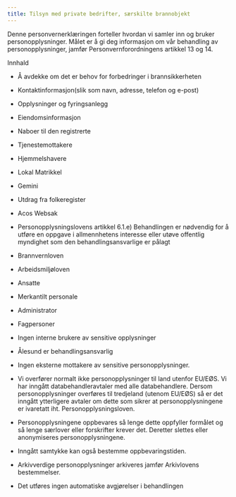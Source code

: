 ```yaml
---
title: Tilsyn med private bedrifter, særskilte brannobjekt
---
```



  

Denne personvernerklæringen forteller hvordan vi samler inn og bruker personopplysninger. Målet er å gi deg informasjon om vår behandling av personopplysninger, jamfør Personvernforordningens artikkel 13 og 14.

  

Innhald

*   Å avdekke om det er behov for forbedringer i brannsikkerheten  
    
*   Kontaktinformasjon(slik som navn, adresse, telefon og e-post)  
    
*   Opplysninger og fyringsanlegg  
    
*   Eiendomsinformasjon  
    
*   Naboer til den registrerte  
    
*   Tjenestemottakere  
    
*   Hjemmelshavere  
    
*   Lokal Matrikkel  
    
*   Gemini  
    
*   Utdrag fra folkeregister  
    
*   Acos Websak  
    
*   Personopplysningslovens artikkel 6.1.e) Behandlingen er nødvendig for å utføre en oppgave i allmennhetens interesse eller utøve offentlig myndighet som den behandlingsansvarlige er pålagt  
    
*   Brannvernloven  
    
*   Arbeidsmiljøloven  
    
*   Ansatte  
    
*   Merkantilt personale  
    
*   Administrator  
    
*   Fagpersoner  
    
*   Ingen interne brukere av sensitive opplysninger  
    
*   Ålesund er behandlingsansvarlig  
    
*   Ingen eksterne mottakere av sensitive personopplysninger.  
    
*   Vi overfører normalt ikke personopplysninger til land utenfor EU/EØS. Vi har inngått databehandleravtaler med alle databehandlere. Dersom personopplysninger overføres til tredjeland (utenom EU/EØS) så er det inngått ytterligere avtaler om dette som sikrer at personopplysningene er ivaretatt iht. Personopplysningsloven.  
    
*   Personopplysningene oppbevares så lenge dette oppfyller formålet og så lenge særlover eller forskrifter krever det. Deretter slettes eller anonymiseres personopplysningene.  
    
*   Inngått samtykke kan også bestemme oppbevaringstiden.  
    
*   Arkivverdige personopplysninger arkiveres jamfør Arkivlovens bestemmelser.  
    
*   Det utføres ingen automatiske avgjørelser i behandlingen